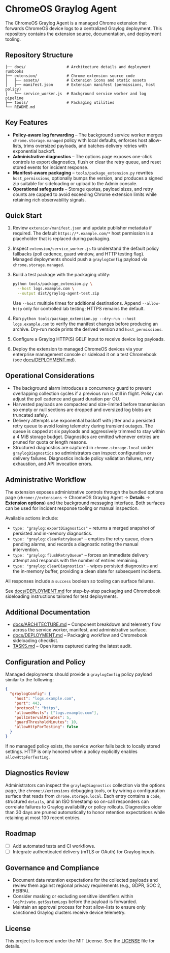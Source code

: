 # ChromeOS Graylog Agent

The ChromeOS Graylog Agent is a managed Chrome extension that forwards
ChromeOS device logs to a centralized Graylog deployment. This repository
contains the extension source, documentation, and deployment tooling.

## Repository Structure

```
├── docs/                  # Architecture details and deployment runbooks
├── extension/             # Chrome extension source code
│   ├── assets/            # Extension icons and static assets
│   ├── manifest.json      # Extension manifest (permissions, host policy)
│   └── service_worker.js  # Background service worker and log pipeline
├── tools/                 # Packaging utilities
└── README.md
```

## Key Features

- **Policy-aware log forwarding** – The background service worker merges
  `chrome.storage.managed` policy with local defaults, enforces host
  allow-lists, trims oversized payloads, and batches delivery retries with
  exponential backoff.
- **Administrative diagnostics** – The options page exposes one-click controls
  to export diagnostics, flush or clear the retry queue, and reset stored
  events for incident response.
- **Manifest-aware packaging** – `tools/package_extension.py` rewrites
  `host_permissions`, optionally bumps the version, and produces a signed zip
  suitable for sideloading or upload to the Admin console.
- **Operational safeguards** – Storage quotas, payload sizes, and retry counts
  are capped to avoid exceeding Chrome extension limits while retaining rich
  observability signals.

## Quick Start

1. Review `extension/manifest.json` and update publisher metadata if required.
   The default `https://*.example.com/*` host permission is a placeholder that
   is replaced during packaging.
2. Inspect `extension/service_worker.js` to understand the default policy
   fallbacks (poll cadence, guard window, and HTTP testing flag). Managed
   deployments should push a `graylogConfig` payload via
   `chrome.storage.managed`.
3. Build a test package with the packaging utility:

   ```bash
   python tools/package_extension.py \
     --host logs.example.com \
     --output dist/graylog-agent-test.zip
   ```

   Use `--host` multiple times for additional destinations. Append
   `--allow-http` only for controlled lab testing; HTTPS remains the default.
4. Run `python tools/package_extension.py --dry-run --host logs.example.com` to
   verify the manifest changes before producing an archive. Dry-run mode prints
   the derived version and `host_permissions`.
5. Configure a Graylog HTTP(S) GELF input to receive device log payloads.
6. Deploy the extension to managed ChromeOS devices via your enterprise
   management console or sideload it on a test Chromebook (see
   [docs/DEPLOYMENT.md](docs/DEPLOYMENT.md)).

## Operational Considerations

- The background alarm introduces a concurrency guard to prevent overlapping
  collection cycles if a previous run is still in flight. Policy can adjust the
  poll cadence and guard duration per OU.
- Harvested payloads are compacted and size-limited before transmission so
  empty or null sections are dropped and oversized log blobs are truncated
  safely.
- Delivery attempts use exponential backoff with jitter and a persisted retry
  queue to avoid losing telemetry during transient outages. The queue is capped
  at six payloads and aggressively trimmed to stay within a 4 MiB storage
  budget. Diagnostics are emitted whenever entries are pruned for quota or
  length reasons.
- Structured diagnostics are captured in `chrome.storage.local` under
  `graylogDiagnostics` so administrators can inspect configuration or delivery
  failures. Diagnostics include policy validation failures, retry exhaustion,
  and API invocation errors.

## Administrative Workflow

The extension exposes administrative controls through the bundled options page
(`chrome://extensions` → ChromeOS Graylog Agent → **Details** → **Extension
options**) and the background messaging interface. Both surfaces can be used for
incident response tooling or manual inspection.

Available actions include:

- `type: "graylog:exportDiagnostics"` – returns a merged snapshot of persisted
  and in-memory diagnostics.
- `type: "graylog:clearRetryQueue"` – empties the retry queue, clears pending
  alarms, and records a diagnostic noting the manual intervention.
- `type: "graylog:flushRetryQueue"` – forces an immediate delivery attempt and
  responds with the number of entries remaining.
- `type: "graylog:clearDiagnostics"` – wipes persisted diagnostics and the
  in-memory buffer, providing a clean slate for subsequent incidents.

All responses include a `success` boolean so tooling can surface failures.

See [docs/DEPLOYMENT.md](docs/DEPLOYMENT.md) for step-by-step packaging and
Chromebook sideloading instructions tailored for test deployments.

## Additional Documentation

- [docs/ARCHITECTURE.md](docs/ARCHITECTURE.md) – Component breakdown and
  telemetry flow across the service worker, manifest, and administrative
  surface.
- [docs/DEPLOYMENT.md](docs/DEPLOYMENT.md) – Packaging workflow and Chromebook
  sideloading checklist.
- [TASKS.md](TASKS.md) – Open items captured during the latest audit.

## Configuration and Policy

Managed deployments should provide a `graylogConfig` policy payload similar to
the following:

```json
{
  "graylogConfig": {
    "host": "logs.example.com",
    "port": 443,
    "protocol": "https",
    "allowedHosts": ["logs.example.com"],
    "pollIntervalMinutes": 5,
    "guardThresholdMinutes": 10,
    "allowHttpForTesting": false
  }
}
```

If no managed policy exists, the service worker falls back to locally stored
settings. HTTP is only honored when a policy explicitly enables
`allowHttpForTesting`.

## Diagnostics Review

Administrators can inspect the `graylogDiagnostics` collection via the options
page, the `chrome://extensions` debugging tools, or by wiring a configuration
surface that reads from `chrome.storage.local`. Each entry contains a `code`,
structured `details`, and an ISO timestamp so on-call responders can correlate
failures to Graylog availability or policy rollouts. Diagnostics older than 30
days are pruned automatically to honor retention expectations while retaining at
most 100 recent entries.

## Roadmap

- [ ] Add automated tests and CI workflows.
- [ ] Integrate authenticated delivery (mTLS or OAuth) for Graylog inputs.

## Governance and Compliance

- Document data retention expectations for the collected payloads and review
  them against regional privacy requirements (e.g., GDPR, SOC 2, FERPA).
- Consider masking or excluding sensitive identifiers within
  `logPrivate.getSystemLogs` before the payload is forwarded.
- Maintain an approval process for host allow-lists to ensure only sanctioned
  Graylog clusters receive device telemetry.

## License

This project is licensed under the MIT License. See the [LICENSE](LICENSE) file
for details.
